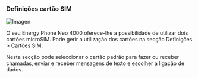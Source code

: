 ### Definições cartão SIM

![Imagen](http://static.energysistem.com/images/manuals/42499/56dd9e778a993.jpg)

O seu Energy Phone Neo 4000 oferece-lhe a possibilidade de utilizar dois cartões microSIM. Pode gerir a utilização dos cartões na secção Definições > Cartões SIM.

Nesta secção pode seleccionar o cartão padrão para fazer ou receber chamadas, enviar e receber mensagens de texto e escolher a ligação de dados.
